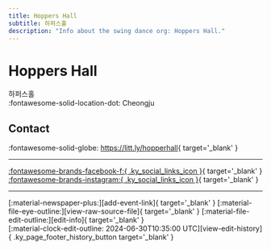 ```yaml
---
title: Hoppers Hall
subtitle: 하퍼스홀
description: "Info about the swing dance org: Hoppers Hall."
---
```


# Hoppers Hall

하퍼스홀  
:fontawesome-solid-location-dot: Cheongju  


## Contact

:fontawesome-solid-globe: <https://litt.ly/hopperhall>{ target='_blank' }  

---

 [:fontawesome-brands-facebook-f:{ .ky_social_links_icon }](https://www.facebook.com/하퍼스홀){ target='_blank' } [:fontawesome-brands-instagram:{ .ky_social_links_icon }](https://instagram.com/hoppershall){ target='_blank' }

---

<div class="ky_page_footer" markdown>
<div class="ky_page_footer_trailing" markdown="span">
[:material-newspaper-plus:][add-event-link]{ target='_blank' }
[:material-file-eye-outline:][view-raw-source-file]{ target='_blank' }
[:material-file-edit-outline:][edit-info]{ target='_blank' }
</div>
<div class="ky_page_footer_leading" markdown="span">
[:material-clock-edit-outline: 2024-06-30T10:35:00 UTC][view-edit-history]{ .ky_page_footer_history_button target='_blank' }
</div>
</div>

[add-event-link]: https://github.com/swingdance/events/issues/new?assignees=&labels=add+event&projects=&template=02-add_entity.yml&title=%5Bkr%5D%20%3CName%3E&region=kr&province=Cheongju&city=Cheongju&org_id=hoppers-hall "Add Event"
[view-raw-source-file]: https://github.com/swingdance/orgs/blob/main/kr/hoppers-hall.json "View Raw Source File"
[edit-info]: https://github.com/swingdance/orgs/issues/new?assignees=&labels=update+org&projects=&template=03-update_entity.yml&title=%5Bkr%5D%20Hoppers%20Hall&region=kr&id=hoppers-hall&name=Hoppers%20Hall "Edit Info"

[view-edit-history]: https://github.com/swingdance/orgs/commits/main/kr/hoppers-hall.json "View Edit History"
